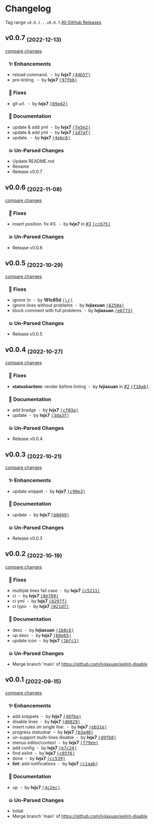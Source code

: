 # Changelog

Tag range `v0.0.1...v0.0.7`.[All GitHub Releases]( https://github.com/lvjiaxuan/vscode-eslint-disable/releases)

## v0.0.7 <sub>(2022-12-13)</sub>
[compare changes](https://github.com/lvjiaxuan/vscode-eslint-disable/compare/v0.0.6...v0.0.7)

### &nbsp;&nbsp;&nbsp;✨ Enhancements

- reload command. &nbsp;-&nbsp; by **lvjx7** [<samp>(44b57)</samp>](https://github.com/lvjiaxuan/vscode-eslint-disable/commit/44b5725)
- pre-linting. &nbsp;-&nbsp; by **lvjx7** [<samp>(97fb6)</samp>](https://github.com/lvjiaxuan/vscode-eslint-disable/commit/97fb63b)

### &nbsp;&nbsp;&nbsp;🐛 Fixes

- git url. &nbsp;-&nbsp; by **lvjx7** [<samp>(b9a42)</samp>](https://github.com/lvjiaxuan/vscode-eslint-disable/commit/b9a42d0)

### &nbsp;&nbsp;&nbsp;📝 Documentation

- update & add yml &nbsp;-&nbsp; by **lvjx7** [<samp>(fe5e2)</samp>](https://github.com/lvjiaxuan/vscode-eslint-disable/commit/fe5e232)
- update & add yml &nbsp;-&nbsp; by **lvjx7** [<samp>(1d7af)</samp>](https://github.com/lvjiaxuan/vscode-eslint-disable/commit/1d7afb3)
- update. &nbsp;-&nbsp; by **lvjx7** [<samp>(4ebc6)</samp>](https://github.com/lvjiaxuan/vscode-eslint-disable/commit/4ebc6f1)

### &nbsp;&nbsp;&nbsp;💥 Un-Parsed Changes

- Update README.md
- Rename
- Release v0.0.7

## v0.0.6 <sub>(2022-11-08)</sub>
[compare changes](https://github.com/lvjiaxuan/vscode-eslint-disable/compare/v0.0.5...v0.0.6)

### &nbsp;&nbsp;&nbsp;🐛 Fixes

- insert position. fix #3. &nbsp;-&nbsp; by **lvjx7** in [#3](https://github.com/lvjiaxuan/vscode-eslint-disable/issues/3) [<samp>(ccb75)</samp>](https://github.com/lvjiaxuan/vscode-eslint-disable/commit/ccb7594)

### &nbsp;&nbsp;&nbsp;💥 Un-Parsed Changes

- Release v0.0.6

## v0.0.5 <sub>(2022-10-29)</sub>
[compare changes](https://github.com/lvjiaxuan/vscode-eslint-disable/compare/v0.0.4...v0.0.5)

### &nbsp;&nbsp;&nbsp;🐛 Fixes

- ignore \n &nbsp;-&nbsp; by **191c85d** [<samp>(\r)</samp>](https://github.com/lvjiaxuan/vscode-eslint-disable/commit/\r)
- ignore lines without problems &nbsp;-&nbsp; by **lvjiaxuan** [<samp>(6250a)</samp>](https://github.com/lvjiaxuan/vscode-eslint-disable/commit/6250ad3)
- block comment with full problems &nbsp;-&nbsp; by **lvjiaxuan** [<samp>(e6773)</samp>](https://github.com/lvjiaxuan/vscode-eslint-disable/commit/e6773dc)

### &nbsp;&nbsp;&nbsp;💥 Un-Parsed Changes

- Release v0.0.5

## v0.0.4 <sub>(2022-10-27)</sub>
[compare changes](https://github.com/lvjiaxuan/vscode-eslint-disable/compare/v0.0.3...v0.0.4)

### &nbsp;&nbsp;&nbsp;🐛 Fixes

- **statusbaritem**: render before linting &nbsp;-&nbsp; by **lvjiaxuan** in [#2](https://github.com/lvjiaxuan/vscode-eslint-disable/issues/2) [<samp>(f16ab)</samp>](https://github.com/lvjiaxuan/vscode-eslint-disable/commit/f16ab48)

### &nbsp;&nbsp;&nbsp;📝 Documentation

- add bradge &nbsp;-&nbsp; by **lvjx7** [<samp>(cf03a)</samp>](https://github.com/lvjiaxuan/vscode-eslint-disable/commit/cf03a03)
- update &nbsp;-&nbsp; by **lvjx7** [<samp>(3da3f)</samp>](https://github.com/lvjiaxuan/vscode-eslint-disable/commit/3da3f8b)

### &nbsp;&nbsp;&nbsp;💥 Un-Parsed Changes

- Release v0.0.4

## v0.0.3 <sub>(2022-10-21)</sub>
[compare changes](https://github.com/lvjiaxuan/vscode-eslint-disable/compare/v0.0.2...v0.0.3)

### &nbsp;&nbsp;&nbsp;✨ Enhancements

- update snippet &nbsp;-&nbsp; by **lvjx7** [<samp>(c90e3)</samp>](https://github.com/lvjiaxuan/vscode-eslint-disable/commit/c90e3e5)

### &nbsp;&nbsp;&nbsp;📝 Documentation

- update &nbsp;-&nbsp; by **lvjx7** [<samp>(b0d49)</samp>](https://github.com/lvjiaxuan/vscode-eslint-disable/commit/b0d49b4)

### &nbsp;&nbsp;&nbsp;💥 Un-Parsed Changes

- Release v0.0.3

## v0.0.2 <sub>(2022-10-19)</sub>
[compare changes](https://github.com/lvjiaxuan/vscode-eslint-disable/compare/v0.0.1...v0.0.2)

### &nbsp;&nbsp;&nbsp;🐛 Fixes

- multiple lines fail case &nbsp;-&nbsp; by **lvjx7** [<samp>(c5211)</samp>](https://github.com/lvjiaxuan/vscode-eslint-disable/commit/c521151)
- ci &nbsp;-&nbsp; by **lvjx7** [<samp>(8e789)</samp>](https://github.com/lvjiaxuan/vscode-eslint-disable/commit/8e789a1)
- ci yml &nbsp;-&nbsp; by **lvjx7** [<samp>(8297f)</samp>](https://github.com/lvjiaxuan/vscode-eslint-disable/commit/8297fe9)
- ci typo &nbsp;-&nbsp; by **lvjx7** [<samp>(021d7)</samp>](https://github.com/lvjiaxuan/vscode-eslint-disable/commit/021d736)

### &nbsp;&nbsp;&nbsp;📝 Documentation

- desc &nbsp;-&nbsp; by **lvjiaxuan** [<samp>(1b8c6)</samp>](https://github.com/lvjiaxuan/vscode-eslint-disable/commit/1b8c68c)
- up desc &nbsp;-&nbsp; by **lvjx7** [<samp>(68e65)</samp>](https://github.com/lvjiaxuan/vscode-eslint-disable/commit/68e651c)
- update icon &nbsp;-&nbsp; by **lvjx7** [<samp>(2bfc1)</samp>](https://github.com/lvjiaxuan/vscode-eslint-disable/commit/2bfc11c)

### &nbsp;&nbsp;&nbsp;💥 Un-Parsed Changes

- Merge branch 'main' of https://github.com/lvjiaxuan/eslint-disable

## v0.0.1 <sub>(2022-09-15)</sub>
[compare changes](https://github.com/lvjiaxuan/vscode-eslint-disable/compare/...v0.0.1)

### &nbsp;&nbsp;&nbsp;✨ Enhancements

- add snippets &nbsp;-&nbsp; by **lvjx7** [<samp>(48fba)</samp>](https://github.com/lvjiaxuan/vscode-eslint-disable/commit/48fba0b)
- disable lines &nbsp;-&nbsp; by **lvjx7** [<samp>(d6829)</samp>](https://github.com/lvjiaxuan/vscode-eslint-disable/commit/d682974)
- insert rules on single line. &nbsp;-&nbsp; by **lvjx7** [<samp>(eb31e)</samp>](https://github.com/lvjiaxuan/vscode-eslint-disable/commit/eb31e9b)
- progress statusbar &nbsp;-&nbsp; by **lvjx7** [<samp>(b3a40)</samp>](https://github.com/lvjiaxuan/vscode-eslint-disable/commit/b3a40d6)
- un-support multi-lines disable &nbsp;-&nbsp; by **lvjx7** [<samp>(d9f68)</samp>](https://github.com/lvjiaxuan/vscode-eslint-disable/commit/d9f6814)
- menus editor/context &nbsp;-&nbsp; by **lvjx7** [<samp>(f79ee)</samp>](https://github.com/lvjiaxuan/vscode-eslint-disable/commit/f79ee5f)
- add config &nbsp;-&nbsp; by **lvjx7** [<samp>(e7c24)</samp>](https://github.com/lvjiaxuan/vscode-eslint-disable/commit/e7c2437)
- find eslint &nbsp;-&nbsp; by **lvjx7** [<samp>(c05f6)</samp>](https://github.com/lvjiaxuan/vscode-eslint-disable/commit/c05f68c)
- done &nbsp;-&nbsp; by **lvjx7** [<samp>(cc539)</samp>](https://github.com/lvjiaxuan/vscode-eslint-disable/commit/cc539a9)
- **lint**: add notifications &nbsp;-&nbsp; by **lvjx7** [<samp>(c1aab)</samp>](https://github.com/lvjiaxuan/vscode-eslint-disable/commit/c1aabcf)

### &nbsp;&nbsp;&nbsp;📝 Documentation

- up &nbsp;-&nbsp; by **lvjx7** [<samp>(4c2ec)</samp>](https://github.com/lvjiaxuan/vscode-eslint-disable/commit/4c2ec88)

### &nbsp;&nbsp;&nbsp;💥 Un-Parsed Changes

- Initial
- Merge branch 'main' of https://github.com/lvjiaxuan/eslint-disable